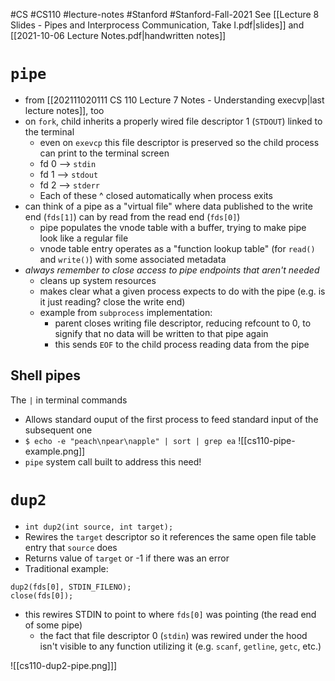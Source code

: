 #CS #CS110 #lecture-notes #Stanford #Stanford-Fall-2021 
See [[Lecture 8 Slides - Pipes and Interprocess Communication, Take I.pdf|slides]] and [[2021-10-06 Lecture Notes.pdf|handwritten notes]]
# `pipe`
- from [[202111020111 CS 110 Lecture 7 Notes - Understanding execvp|last lecture notes]], too
- on `fork`, child inherits a properly wired file descriptor 1 (`STDOUT`) linked to the terminal
	- even on `exevcp` this file descriptor is preserved so the child process can print to the terminal screen
	- fd 0 --> `stdin`
	- fd 1 --> `stdout`
	- fd 2 --> `stderr`
	- Each of these ^ closed automatically when process exits
- can think of a pipe as a "virtual file" where data published to the write end (`fds[1]`) can by read from the read end (`fds[0]`)
	- pipe populates the vnode table with a buffer, trying to make pipe look like a regular file
	- vnode table entry operates as a "function lookup table" (for `read()` and `write()`) with some associated metadata
- *always remember to close access to pipe endpoints that aren't needed*
	- cleans up system resources
	- makes clear what a given process expects to do with the pipe (e.g. is it just reading? close the write end)
	- example from `subprocess` implementation:
		- parent closes writing file descriptor, reducing refcount to 0, to signify that no data will be written to that pipe again
		- this sends `EOF` to the child process reading data from the pipe

## Shell pipes
The `|` in terminal commands
- Allows standard ouput of the first process to feed standard input of the subsequent one
- `$ echo -e "peach\npear\napple" | sort | grep ea`
![[cs110-pipe-example.png]]
- `pipe` system call built to address this need!

# `dup2`
- `int dup2(int source, int target);`
- Rewires the `target` descriptor so it references the same open file table entry that `source` does
- Returns value of `target` or -1 if there was an error
- Traditional example:
```
dup2(fds[0], STDIN_FILENO);
close(fds[0]);
```
- this rewires STDIN to point to where `fds[0]` was pointing (the read end of some pipe)
	- the fact that file descriptor 0 (`stdin`) was rewired under the hood isn't visible to any function utilizing it (e.g. `scanf`, `getline`, `getc`, etc.)

![[cs110-dup2-pipe.png]]]